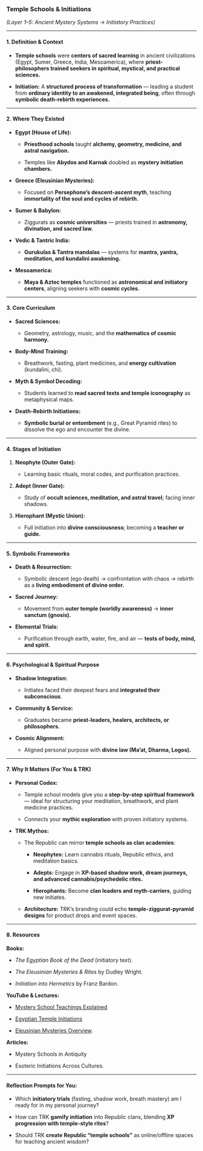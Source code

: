 ### **Temple Schools & Initiations**

_(Layer 1–5: Ancient Mystery Systems → Initiatory Practices)_

---

#### **1. Definition & Context**

- **Temple schools** were **centers of sacred learning** in ancient civilizations (Egypt, Sumer, Greece, India, Mesoamerica), where **priest-philosophers trained seekers in spiritual, mystical, and practical sciences.**
    
- **Initiation:** A **structured process of transformation** — leading a student from **ordinary identity to an awakened, integrated being**, often through **symbolic death-rebirth experiences.**
    

---

#### **2. Where They Existed**

- **Egypt (House of Life):**
    
    - **Priesthood schools** taught **alchemy, geometry, medicine, and astral navigation.**
        
    - Temples like **Abydos and Karnak** doubled as **mystery initiation chambers.**
        
- **Greece (Eleusinian Mysteries):**
    
    - Focused on **Persephone’s descent-ascent myth**, teaching **immortality of the soul and cycles of rebirth.**
        
- **Sumer & Babylon:**
    
    - Ziggurats as **cosmic universities** — priests trained in **astronomy, divination, and sacred law.**
        
- **Vedic & Tantric India:**
    
    - **Gurukulas & Tantra mandalas** — systems for **mantra, yantra, meditation, and kundalini awakening.**
        
- **Mesoamerica:**
    
    - **Maya & Aztec temples** functioned as **astronomical and initiatory centers**, aligning seekers with **cosmic cycles.**
        

---

#### **3. Core Curriculum**

- **Sacred Sciences:**
    
    - Geometry, astrology, music, and the **mathematics of cosmic harmony.**
        
- **Body-Mind Training:**
    
    - Breathwork, fasting, plant medicines, and **energy cultivation** (kundalini, chi).
        
- **Myth & Symbol Decoding:**
    
    - Students learned to **read sacred texts and temple iconography** as metaphysical maps.
        
- **Death-Rebirth Initiations:**
    
    - **Symbolic burial or entombment** (e.g., Great Pyramid rites) to dissolve the ego and encounter the divine.
        

---

#### **4. Stages of Initiation**

1. **Neophyte (Outer Gate):**
    
    - Learning basic rituals, moral codes, and purification practices.
        
2. **Adept (Inner Gate):**
    
    - Study of **occult sciences, meditation, and astral travel**; facing inner shadows.
        
3. **Hierophant (Mystic Union):**
    
    - Full initiation into **divine consciousness**; becoming a **teacher or guide.**
        

---

#### **5. Symbolic Frameworks**

- **Death & Resurrection:**
    
    - Symbolic descent (ego death) → confrontation with chaos → rebirth as a **living embodiment of divine order.**
        
- **Sacred Journey:**
    
    - Movement from **outer temple (worldly awareness)** → **inner sanctum (gnosis).**
        
- **Elemental Trials:**
    
    - Purification through earth, water, fire, and air — **tests of body, mind, and spirit.**
        

---

#### **6. Psychological & Spiritual Purpose**

- **Shadow Integration:**
    
    - Initiates faced their deepest fears and **integrated their subconscious**.
        
- **Community & Service:**
    
    - Graduates became **priest-leaders, healers, architects, or philosophers.**
        
- **Cosmic Alignment:**
    
    - Aligned personal purpose with **divine law (Ma’at, Dharma, Logos).**
        

---

#### **7. Why It Matters (For You & TRK)**

- **Personal Codex:**
    
    - Temple school models give you a **step-by-step spiritual framework** — ideal for structuring your meditation, breathwork, and plant medicine practices.
        
    - Connects your **mythic exploration** with proven initiatory systems.
        
- **TRK Mythos:**
    
    - The Republic can mirror **temple schools as clan academies**:
        
        - **Neophytes:** Learn cannabis rituals, Republic ethics, and meditation basics.
            
        - **Adepts:** Engage in **XP-based shadow work, dream journeys, and advanced cannabis/psychedelic rites.**
            
        - **Hierophants:** Become **clan leaders and myth-carriers**, guiding new initiates.
            
    - **Architecture:** TRK’s branding could echo **temple-ziggurat-pyramid designs** for product drops and event spaces.
        

---

#### **8. Resources**

**Books:**

- _The Egyptian Book of the Dead_ (initiatory text).
    
- _The Eleusinian Mysteries & Rites_ by Dudley Wright.
    
- _Initiation into Hermetics_ by Franz Bardon.
    

**YouTube & Lectures:**

- [Mystery School Teachings Explained](https://www.youtube.com/watch?v=5X7O4pJngqk)
    
- [Egyptian Temple Initiations](https://www.youtube.com/watch?v=UV8ApM1c7xU)
    
- [Eleusinian Mysteries Overview](https://www.youtube.com/watch?v=C90C1Z2qjCA).
    

**Articles:**

- Mystery Schools in Antiquity
    
- Esoteric Initiations Across Cultures.
    

---

#### **Reflection Prompts for You:**

- Which **initiatory trials** (fasting, shadow work, breath mastery) am I ready for in my personal journey?
    
- How can TRK **gamify initiation** into Republic clans, blending **XP progression with temple-style rites**?
    
- Should TRK **create Republic “temple schools”** as online/offline spaces for teaching ancient wisdom?